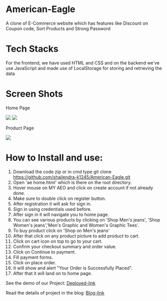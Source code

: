 # American-Eagle
A clone of E-Commerce website which has features like Discount on Coupon code, Sort Products and Strong Password

# Tech Stacks
For the frontend, we have used HTML and CSS and on the backend we've use JavaScript and made use of LocalStorage for storing and retrieving the data
# Screen Shots
<p>Home Page</p>
<img src="https://miro.medium.com/max/1319/1*U9of6252e_3YfPqSyNtDHA.png">
<img src="https://miro.medium.com/max/1335/1*CiqOgOTlnCc0wBHsAACm-g.png">
<p>Product Page</p>
<img src="https://miro.medium.com/max/1210/1*xTwwX0aEtBr9OCPtkC1qkA.png">

# How to Install and use:
1. Download the code zip or in cmd type git clone https://github.com/shailendra-k1245/American-Eagle.git
2. Open 'ae home.html' which is there on the root directory.
3. Hover mouse on MY AEO and click on create account if not already done. 
4. Make sure to double click on register button.
5. After registration it will ask for sign in.
6. Sign in using credentials used before.
7. After sign in it will navigate you to home page.
8. You can see various products by clicking on 'Shop Men's jeans', 'Shop Women's jeans','Men's Graphic and Women's Graphic Tees'.
9. To buy product click on 'Shop on Men's jeans'
10. After that click on any product picture to add product to cart.
11. Click on cart icon on top to go to your cart.
12. Confirm your checkout summary and order value.
13. Click on Continue to payment.
14. Fill payment forms.
15. Click on place order.
16. It will show and alert "Your Order is Successfully Placed".
17. After that it will land on to home page.

<p>See the demo of our Project:
  <a href="https://american-eagle.vercel.app/ae%20home.html">Deployed-link</a>
</p>

<p>Read the details of project in the blog:
  <a href="https://medium.com/@iwilldofine/this-is-how-me-and-my-collogues-cloned-american-eagle-37c34e4abf55">Blog-link</a>
</p>
